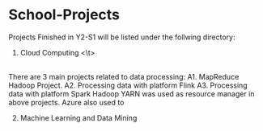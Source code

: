 # School-Projects
Projects Finished in Y2-S1 will be listed under the follwing directory:
1. Cloud Computing
<\t>
<br/>
There are 3 main projects related to data processing:
	A1. MapReduce Hadoop Project. 
	A2. Processing data with platform Flink
	A3. Processing data with platform Spark
Hadoop YARN was used as resource manager in above projects.
Azure also used to 

2. Machine Learning and Data Mining
